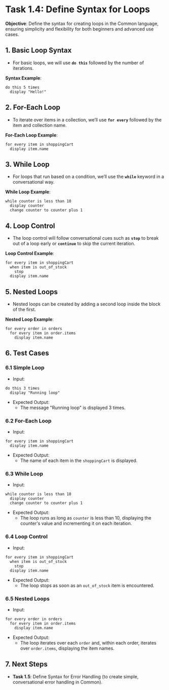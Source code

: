 
# Task 1.4: Define Syntax for Loops

**Objective**: Define the syntax for creating loops in the Common language, ensuring simplicity and flexibility for both beginners and advanced use cases.

## 1. Basic Loop Syntax
- For basic loops, we will use **`do this`** followed by the number of iterations.

**Syntax Example**:
```english
do this 5 times
  display "Hello!"
```

## 2. For-Each Loop
- To iterate over items in a collection, we’ll use **`for every`** followed by the item and collection name.

**For-Each Loop Example**:
```english
for every item in shoppingCart
  display item.name
```

## 3. While Loop
- For loops that run based on a condition, we’ll use the **`while`** keyword in a conversational way.

**While Loop Example**:
```english
while counter is less than 10
  display counter
  change counter to counter plus 1
```

## 4. Loop Control
- The loop control will follow conversational cues such as **`stop`** to break out of a loop early or **`continue`** to skip the current iteration.

**Loop Control Example**:
```english
for every item in shoppingCart
  when item is out_of_stock
    stop
  display item.name
```

## 5. Nested Loops
- Nested loops can be created by adding a second loop inside the block of the first.

**Nested Loop Example**:
```english
for every order in orders
  for every item in order.items
    display item.name
```

## 6. Test Cases

### 6.1 Simple Loop
- Input:
```english
do this 3 times
  display "Running loop"
```
- Expected Output: 
   - The message "Running loop" is displayed 3 times.

### 6.2 For-Each Loop
- Input:
```english
for every item in shoppingCart
  display item.name
```
- Expected Output:
   - The name of each item in the `shoppingCart` is displayed.

### 6.3 While Loop
- Input:
```english
while counter is less than 10
  display counter
  change counter to counter plus 1
```
- Expected Output:
   - The loop runs as long as `counter` is less than 10, displaying the counter's value and incrementing it on each iteration.

### 6.4 Loop Control
- Input:
```english
for every item in shoppingCart
  when item is out_of_stock
    stop
  display item.name
```
- Expected Output:
   - The loop stops as soon as an `out_of_stock` item is encountered.

### 6.5 Nested Loops
- Input:
```english
for every order in orders
  for every item in order.items
    display item.name
```
- Expected Output:
   - The loop iterates over each `order` and, within each order, iterates over `order.items`, displaying the item names.

## 7. Next Steps
- **Task 1.5**: Define Syntax for Error Handling (to create simple, conversational error handling in Common).
